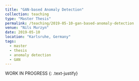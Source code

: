 ```yaml
---
title: "GAN-based Anomaly Detection"
collection: teaching
type: "Master Thesis"
permalink: /teaching/2019-05-10-gan-based-anomaly-detection
venue: "Nils Murzyn"
date: 2019-05-10
location: "Karlsruhe, Germany"
tags:
  - master
  - thesis
  - anomaly detection
  - GAN
---
```


WORK IN PROGRESS
{: .text-justify}
